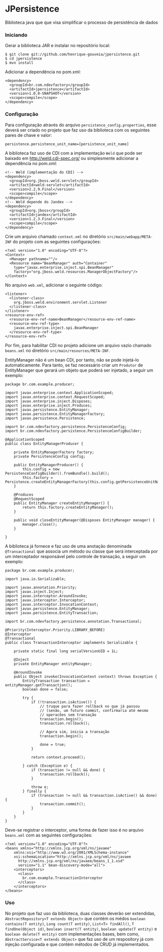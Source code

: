 # JPersistence

Biblioteca java que que visa simplificar o processo de persistência de dados

### Iniciando

Gerar a biblioteca JAR e instalar no repositório local:

    $ git clone git://github.com/henrique-gouveia/jpersistence.git
    $ cd jpersistence
    $ mvn install

Adicionar a dependência no pom.xml:

    <dependency>
      <groupId>br.com.ndevfactory</groupId>
      <artifactId>jpersistence</artifactId>
      <version>1.0.0-SNAPSHOT</version>
      <scope>compile</scope>
    </dependency>

### Configuração

Para configuração através do arquivo `persistence_config.properties`, esse deverá ser criado no projeto que faz uso da biblioteca com
os seguintes pares de chave e valor:

    persistence.persistence_unit_name=[persistence_unit_name]

A biblioteca faz uso de CDI com a implementação `Weld` que pode ser baixado em http://weld.cdi-spec.org/ ou simplesmente adicionar a
dependência no pom.xml:

    <!-- Weld (implementação do CDI) -->
    <dependency>
      <groupId>org.jboss.weld.servlet</groupId>
      <artifactId>weld-servlet</artifactId>
      <version>2.2.9.Final</version>
      <scope>compile</scope>
    </dependency>
    <!-- Weld depende do Jandex -->
    <dependency>
      <groupId>org.jboss</groupId>
      <artifactId>jandex</artifactId>
      <version>1.2.3.Final</version>
      <scope>compile</scope>
    </dependency>
    

Crie um arquivo chamado `context.xml` no diretório `src/main/webapp/META-INF` do projeto com as seguintes configurações:

    <?xml version="1.0" encoding="UTF-8"?>
    <Context>
      <Manager pathname=""/>
      <Resource name="BeanManager" auth="Container"
        type="javax.enterprise.inject.spi.BeanManager"
        factory="org.jboss.weld.resources.ManagerObjectFactory"/>
    </Context>    

No arquivo `web.xml`, adicionar o seguinte código:

    <listener>
      <listener-class>
        org.jboss.weld.environment.servlet.Listener
      </listener-class>
    </listener>
    <resource-env-ref>
      <resource-env-ref-name>BeanManager</resource-env-ref-name>
      <resource-env-ref-type>
        javax.enterprise.inject.spi.BeanManager
      </resource-env-ref-type>
    </resource-env-ref>
    
Por fim, para habilitar CDI no projeto adicione um arquivo vazio chamado `beans.xml` no diretório `src/main/resources/META-INF`.

EntityManager não é um bean CDI, por tanto, não se pode injetá-lo automaticamente. Para tanto, se faz necessário criar um `Produtor` 
de EntityManager que gerará um objeto que poderá ser injetado, a seguir um exemplo:

    package br.com.example.producer;
    
    import javax.enterprise.context.ApplicationScoped;
    import javax.enterprise.context.RequestScoped;
    import javax.enterprise.inject.Disposes;
    import javax.enterprise.inject.Produces;
    import javax.persistence.EntityManager;
    import javax.persistence.EntityManagerFactory;
    import javax.persistence.Persistence;
    
    import br.com.ndevfactory.persistence.PersistenceConfig;
    import br.com.ndevfactory.persistence.PersistenceConfigBuilder;
    
    @ApplicationScoped
    public class EntityManagerProducer {
    	
    	private EntityManagerFactory factory;
    	private PersistenceConfig config;
    
    	public EntityManagerProducer() {
    		this.config = new PersistenceConfigBuilder().fromBundle().build();
    		this.factory = Persistence.createEntityManagerFactory(this.config.getPersistenceUnitName());
    	}
    	
    	@Produces
    	@RequestScoped
    	public EntityManager createEntityManager() {
    		return this.factory.createEntityManager();
    	}
    	
    	public void closeEntityManager(@Disposes EntityManager manager) {
    		manager.close();
    	}
    	
    }
    

A biblioteca já fornece e faz uso de uma anotação denominada `@Transactional` que associa um método ou classe que será interceptada 
por um  interceptador responsável pelo controle de transação, a seguir um exemplo:

    package br.com.example.producer;
    
    import java.io.Serializable;
    
    import javax.annotation.Priority;
    import javax.inject.Inject;
    import javax.interceptor.AroundInvoke;
    import javax.interceptor.Interceptor;
    import javax.interceptor.InvocationContext;
    import javax.persistence.EntityManager;
    import javax.persistence.EntityTransaction;
    
    import br.com.ndevfactory.persistence.annotation.Transactional;
    
    @Priority(Interceptor.Priority.LIBRARY_BEFORE)
    @Interceptor
    @Transactional
    public class TransactionInterceptor implements Serializable {
    
    	private static final long serialVersionUID = 1L;
    
    	@Inject 
    	private EntityManager entityManager;
    	
    	@AroundInvoke
    	public Object invoke(InvocationContext context) throws Exception {
    		EntityTransaction transaction = entityManager.getTransaction();
    		boolean done = false;
    		
    		try {
    			if (!transaction.isActive()) {
    				// truque para fazer rollback no que já passou
    				// (senão, um futuro commit, confirmaria até mesmo 
    				// operacões sem transação
    				transaction.begin();
    				transaction.rollback();
    				
    				// Agora sim, inicia a transação
    				transaction.begin();
    				
    				done = true;
    			}
    			
    			return context.proceed();
    			
    		} catch (Exception e) {
    			if (transaction != null && done) {
    				transaction.rollback();
    			}
    
    			throw e;
    		} finally {
    			if (transaction != null && transaction.isActive() && done) {
    				transaction.commit();
    			}
    		}
    	}
    }

Deve-se registrar o interceptor, uma forma de fazer isso é no arquivo `beans.xml` com as seguintes configurações:

    <?xml version="1.0" encoding="UTF-8"?>
    <beans xmlns="http://xmlns.jcp.org/xml/ns/javaee"
        xmlns:xsi="http://www.w3.org/2001/XMLSchema-instance"
        xsi:schemaLocation="http://xmlns.jcp.org/xml/ns/javaee
          http://xmlns.jcp.org/xml/ns/javaee/beans_1_1.xsd"
          version="1.1" bean-discovery-mode="all">
        <interceptors>
          <class>
            br.com.example.TransactionInterceptor
          </class>
        </interceptors>
    </beans>
    
### Uso

No projeto que faz uso da biblioteca, duas classes deverão ser extendidas, `AbstractRepository<T extends Object>` que contém os médos
`boolean contains(T entity)`, `Long count(T entity)`, `List<T> findAll()`, `T findOne(Object id)`, `boolean insert(T entity)`, 
`boolean update(T entity)` e `boolean delete(T entity)` com implementações bases, bem como, `AbstractService<T extends Object>` que
faz uso de um respository já com injeção configurada e que contém métodos de CRUD já implementados.
